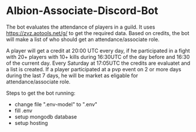 # Albion-Associate-Discord-Bot
The bot evaluates the attendance of players in a guild. It uses https://zvz.aotools.net/g/ to get the required data.
Based on credits, the bot will make a list of who should get an attendance/associate role.

A player will get a credit at 20:00 UTC every day, if he participated in a fight with 20+ players with 10+ kills during 16:30UTC of the day before and 16:30 of the current day.
Every Saturday at 17:05UTC the credits are evaluatet and a list is created. 
If a player participated at a pvp event on 2 or more days during the last 7 days, he will be market as eligable for attendance/associate role.

Steps to get the bot running:
- change file ".env-model" to ".env"
- fill .env
- setup mongodb database
- setup hosting
